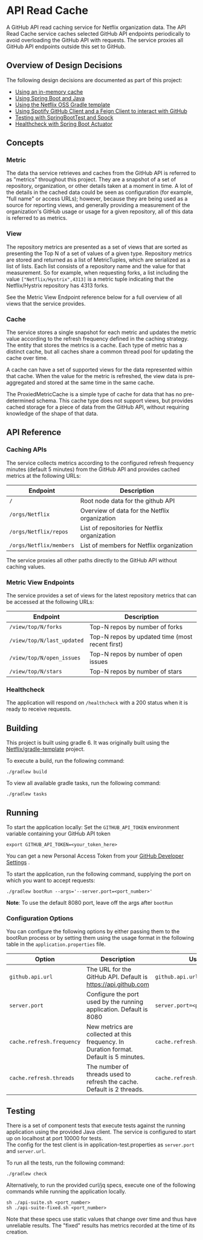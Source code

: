 # API Read Cache

A GitHub API read caching service for Netflix organization data. The API Read Cache service caches selected GitHub API
endpoints periodically to avoid overloading the GitHub API with requests. The service proxies all GitHub API endpoints
outside this set to GitHub.

## Overview of Design Decisions

The following design decisions are documented as part of this project:
- [Using an in-memory cache](docs/adr/0000-use-in-memory-cache.md)
- [Using Spring Boot and Java](docs/adr/0001-springboot.md)
- [Using the Netflix OSS Gradle template](docs/adr/0002-built-on-netflix-gradle-templates.md)
- [Using Spotify GitHub Client and a Feign Client to interact with GitHub](docs/adr/0003-use-spotify-github-client-for-structured-repo-metrics.md)
- [Testing with SpringBootTest and Spock](docs/adr/0004-testing-strategy.md)
- [Healthcheck with Spring Boot Actuator](docs/adr/0005-actuator-healthcheck.md)

## Concepts
### Metric
The data tha service retrieves and caches from the GitHub API is referred to as "metrics" throughout this project. They are
a snapshot of a set of repository, organization, or other details taken at a moment in time. A lot of the details in the 
cached data could be seen as configuration (for example, "full name" or access URLs); however, because they are being used
as a source for reporting views, and generally providing a measurement of the organization's GitHub usage or usage for a given
repository, all of this data is referred to as metrics.

### View
The repository metrics are presented as a set of views that are sorted as presenting the Top N of a set of values of a given type.
Repository metrics are stored and returned as a list of MetricTuples, which are serialized as a list of lists. Each
list consists of a repository name and the value for that measurement. So for example, when requesting forks, a list including
the value `["Netflix/Hystrix",4313]` is a metric tuple indicating that the Netflix/Hystrix repository has 4313 forks.

See the Metric View Endpoint reference below for a full overview of all views that the service provides.

### Cache
The service stores a single snapshot for each metric and updates the metric value according to the refresh frequency defined
in the caching strategy. The entity that stores the metrics is a cache. Each type of metric has a distinct cache, but all caches 
share a common thread pool for updating the cache over time.

A cache can have a set of supported views for the data represented within that cache. When the value for the metric is refreshed,
the view data is pre-aggregated and stored at the same time in the same cache.

The ProxiedMetricCache is a simple type of cache for data that has no pre-determined schema.
This cache type does not support views, but provides cached storage for a piece of data from the 
GitHub API, without requiring knowledge of the shape of that data.

## API Reference

### Caching APIs

The service collects metrics according to the configured refresh frequency minutes (default 5 minutes) from the GitHub API and provides cached metrics at the following URLs:

| Endpoint               | Description                                   |
| ---------------------- | --------------------------------------------- |
|`/`                     | Root node data for the github API             |
|`/orgs/Netflix`         | Overview of data for the Netflix organization |
|`/orgs/Netflix/repos`   | List of repositories for Netflix organization |
|`/orgs/Netflix/members` | List of members for Netflix organization      |

The service proxies all other paths directly to the GitHub API without caching values.

### Metric View Endpoints

The service provides a set of views for the latest repository metrics that can be accessed at the following URLs:

| Endpoint                  | Description                                    |
| ------------------------- | ---------------------------------------------- |
|`/view/top/N/forks`        | Top-N repos by number of forks                 |
|`/view/top/N/last_updated` | Top-N repos by updated time (most recent first)|
|`/view/top/N/open_issues ` | Top-N repos by number of open issues           |
`/view/top/N/stars`         | Top-N repos by number of stars                 |

### Healthcheck

The application will respond on `/healthcheck` with a 200 status when it is ready to receive requests.

## Building

This project is built using gradle 6. It was originally built using
the [Netflix/gradle-template](https://github.com/Netflix/gradle-template) project.

To execute a build, run the following command:

```
./gradlew build
```

To view all available gradle tasks, run the following command:

```
./gradlew tasks
```

## Running

To start the application locally:
Set the `GITHUB_API_TOKEN` environment variable containing your GitHub API token

```
export GITHUB_API_TOKEN=<your_token_here>
```

You can get a new Personal Access Token from your
[GitHub Developer Settings](https://docs.github.com/en/github/authenticating-to-github/creating-a-personal-access-token)
.

To start the application, run the following command, supplying the port on which you want to accept requests:

```
./gradlew bootRun --args='--server.port=<port_number>'
```

**Note**: To use the default 8080 port, leave off the args after `bootRun`

### Configuration Options

You can configure the following options by either passing them to the bootRun process or by setting them using the usage
format in the following table in the
`application.properties` file.

| Option                    | Description                                                                           | Usage                         |
| ------------------------- | ------------------------------------------------------------------------------------- | ----------------------------- |
| `github.api.url`          | The URL for the GitHub API. Default is https://api.github.com                         | `github.api.url=<api_url>`    |
| `server.port`             | Configure the port used by the running application. Default is 8080                   | `server.port=<port_number>`   |
| `cache.refresh.frequency` | New metrics are collected at this frequency. In Duration format. Default is 5 minutes.| `cache.refresh.frequency=PT5M`|
| `cache.refresh.threads`   | The number of threads used to refresh the cache. Default is 2 threads.                | `cache.refresh.threads=2`     |

## Testing

There is a set of component tests that execute tests against the running application using the provided Java client. 
The service is configured to start up on localhost at port 10000 for tests.  
The config for the test client is in application-test.properties as `server.port` and `server.url`.

To run all the tests, run the following command:

```
./gradlew check
```

Alternatively, to run the provided curl/jq specs, execute one of the following commands while running the application
locally.

```
sh ./api-suite.sh <port_number>
sh ./api-suite-fixed.sh <port_number> 
```

Note that these specs use static values that change over time and thus have unreliable results. The "fixed" results has
metrics recorded at the time of its creation.
